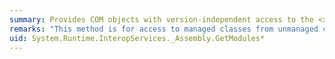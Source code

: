 ```yaml
---
summary: Provides COM objects with version-independent access to the <xref href="System.Reflection.Assembly.GetModules*"></xref> methods.
remarks: "This method is for access to managed classes from unmanaged code, and should not be called from managed code.  \n  \n The <xref:System.Reflection.Assembly.GetModules%2A> methods get all the modules that are part of this assembly."
uid: System.Runtime.InteropServices._Assembly.GetModules*
---
```

